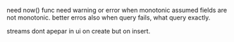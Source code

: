 need now() func
need warning or error when monotonic assumed fields are not monotonic. 
better erros also when query fails, what query exactly. 

streams dont apepar in ui on create but on insert.